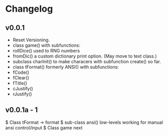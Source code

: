 # Changelog

## v0.0.1

+ Reset Versioning.
+ class game() with subfunctions:
+  rollDice() used to RNG numbers
+  fromDic() a custom dictionary print option. (May move to text class.)
+  subclass charInit() to make characers with subfunction create() so far.
+ class tFormat() formerly ANSI() with subfunctions:
+  fCode()
+  fClear()
+  fTitle()
+  cJustify()
+  rJustify()

## v0.0.1a - 1
$ Class tFormat -> format
$  sub-class ansi() low-levels working for manual ansi control/input
$ Class game next